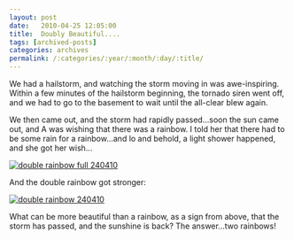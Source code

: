 ```yaml
---
layout: post
date:	2010-04-25 12:05:00
title:  Doubly Beautiful....
tags: [archived-posts]
categories: archives
permalink: /:categories/:year/:month/:day/:title/
---
```

We had a hailstorm, and watching the storm moving in was awe-inspiring. Within a few minutes of the hailstorm beginning, the tornado siren went off, and we had to go to the basement to wait until the all-clear blew again. 

We then came out, and the storm had rapidly passed...soon the sun came out, and A was wishing that there was a rainbow. I told her that there had to be some rain for a rainbow...and lo and behold, a light shower happened, and she got her wish...

<a href="http://s967.photobucket.com/albums/ae160/pedoral/?action=view&current=IMG_3965.jpg" target="_blank"><img src="http://i967.photobucket.com/albums/ae160/pedoral/IMG_3965.jpg" border="0" alt="double rainbow full 240410"></a>

And the double rainbow got stronger:



<a href="http://s967.photobucket.com/albums/ae160/pedoral/?action=view&current=IMG_3964.jpg" target="_blank"><img src="http://i967.photobucket.com/albums/ae160/pedoral/IMG_3964.jpg" border="0" alt="double rainbow 240410"></a>


What can be more beautiful than a rainbow, as a sign from above, that the storm has passed, and the sunshine is back? The answer...two rainbows!
